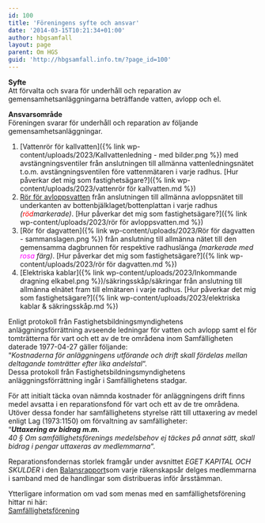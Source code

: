 ```yaml
---
id: 100
title: 'Föreningens syfte och ansvar'
date: '2014-03-15T10:21:34+01:00'
author: hbgsamfall
layout: page
parent: Om HGS
guid: 'http://hbgsamfall.info.tm/?page_id=100'
---
```


**Syfte**  
Att förvalta och svara för underhåll och reparation av  
gemensamhetsanläggningarna beträffande vatten, avlopp och el.

**Ansvarsområde**  
Föreningen svarar för underhåll och reparation av följande gemensamhetsanläggningar.

1. [Vattenrör för kallvatten]({% link wp-content/uploads/2023/Kallvattenledning - med bilder.png %}) med avstängningsventiler från anslutningen till allmänna vattenledningsnätet t.o.m. avstängningsventilen före vattenmätaren i varje radhus. [Hur påverkar det mig som fastighetsägare?]({% link wp-content/uploads/2023/vattenrör för kallvatten.md %})  
2. [Rör för avloppsvatten](/wp-content/uploads/2017/12/Gemensametsanläggning-Avlopp.pdf) från anslutningen till allmänna avloppsnätet till underkanten av bottenbjälklaget/bottenplattan i varje radhus *(<span style="color: #ff0000;">röd</span>markerade)*. [Hur påverkar det mig som fastighetsägare?]({% link wp-content/uploads/2023/rör för avloppsvatten.md %})  
3. [Rör för dagvatten]({% link wp-content/uploads/2023/Rör för dagvatten - sammanslagen.png %}) från anslutning till allmänna nätet till den gemensamma dagbrunnen för respektive radhuslänga *(markerade med <span style="color: #ff00ff;">rosa</span> färg)*. [Hur påverkar det mig som fastighetsägare?]({% link wp-content/uploads/2023/rör för dagvatten.md %})  
4. [Elektriska kablar]({% link wp-content/uploads/2023/Inkommande dragning elkabel.png %})/säkringsskåp/säkringar från anslutning till allmänna elnätet fram till elmätaren i varje radhus. [Hur påverkar det mig som fastighetsägare?]({% link wp-content/uploads/2023/elektriska kablar & säkringsskåp.md %})  
  
Enligt protokoll från Fastighetsbildningsmyndighetens anläggningsförrättning avseende ledningar för vatten och avlopp samt el för tomträtterna för vart och ett av de tre områdena inom Samfälligheten daterade 1977-04-27 gäller följande:  
“*Kostnaderna för anläggningens utförande och drift skall fördelas mellan deltagande tomträtter efter lika andelstal*“.  
Dessa protokoll från Fastighetsbildningsmyndighetens anläggningsförrättning ingår i Samfällighetens stadgar.

För att initialt täcka ovan nämnda kostnader för anläggningens drift finns medel avsatta i en reparationsfond för vart och ett av de tre områdena. Utöver dessa fonder har samfällighetens styrelse rätt till uttaxering av medel enligt Lag (1973:1150) om förvaltning av samfälligheter:  
“***Uttaxering av bidrag m.m.***  
*40 § Om samfällighetsförenings medelsbehov ej täckes på annat sätt, skall bidrag i pengar uttaxeras av medlemmarna*“.  

Reparationsfondernas storlek framgår under avsnittet *EGET KAPITAL OCH SKULDER* i den [Balansrapport](https://hbgsamfall.win/yearly/foregaende-ars-arsmoten.html#%C3%B6vriga-handlingar)som varje räkenskapsår delges medlemmarna i samband med de handlingar som distribueras inför årsstämman.  

Ytterligare information om vad som menas med en samfällighetsförening hittar ni här:  
[Samfällighetsförening](http://fjallbostrand.se/Samfallighetsforening%202011.pdf)
